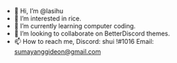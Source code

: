- 👋 Hi, I’m @lasihu
- 👀 I’m interested in rice.
- 🌱 I’m currently learning computer coding.
- 💞️ I’m looking to collaborate on BetterDiscord themes.
- 📫 How to reach me,
Discord: shui !#1016
Email: sumayanggideon@gmail.com

<!---
lasihu/lasihu is a ✨ special ✨ repository because its `README.md` (this file) appears on your GitHub profile.
You can click the Preview link to take a look at your changes.
--->
